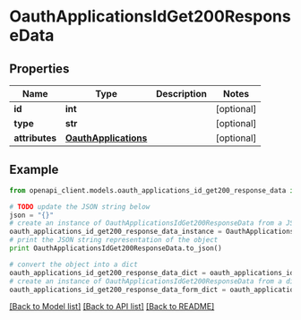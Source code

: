 # OauthApplicationsIdGet200ResponseData


## Properties
Name | Type | Description | Notes
------------ | ------------- | ------------- | -------------
**id** | **int** |  | [optional] 
**type** | **str** |  | [optional] 
**attributes** | [**OauthApplications**](OauthApplications.md) |  | [optional] 

## Example

```python
from openapi_client.models.oauth_applications_id_get200_response_data import OauthApplicationsIdGet200ResponseData

# TODO update the JSON string below
json = "{}"
# create an instance of OauthApplicationsIdGet200ResponseData from a JSON string
oauth_applications_id_get200_response_data_instance = OauthApplicationsIdGet200ResponseData.from_json(json)
# print the JSON string representation of the object
print OauthApplicationsIdGet200ResponseData.to_json()

# convert the object into a dict
oauth_applications_id_get200_response_data_dict = oauth_applications_id_get200_response_data_instance.to_dict()
# create an instance of OauthApplicationsIdGet200ResponseData from a dict
oauth_applications_id_get200_response_data_form_dict = oauth_applications_id_get200_response_data.from_dict(oauth_applications_id_get200_response_data_dict)
```
[[Back to Model list]](../README.md#documentation-for-models) [[Back to API list]](../README.md#documentation-for-api-endpoints) [[Back to README]](../README.md)



